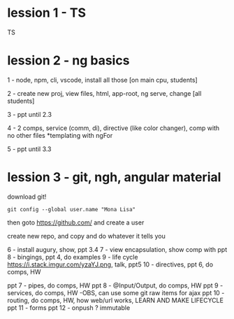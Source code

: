 # lession 1 - TS

TS

# lession 2 - ng basics

1 - node, npm, cli, vscode, install all those [on main cpu, students]

2 - create new proj, view files, html, app-root, ng serve, change [all students]

3 - ppt until 2.3

4 - 2 comps, service (comm, di), directive (like color changer), comp with no other files
    *templating with ngFor

5 - ppt until 3.3

# lession 3 - git, ngh, angular material

download git!

`git config --global user.name "Mona Lisa"`

then goto https://github.com/ and create a user

create new repo, and copy and do whatever it tells you



6 - install augury, show, ppt 3.4
7 - view encapsulation, show comp with ppt
8 - bingings, ppt 4, do examples
9 - life cycle https://i.stack.imgur.com/yzaYJ.png, talk, ppt5
10 - directives, ppt 6, do comps, HW

ppt 7 - pipes, do comps, HW
ppt 8 - @Input/Output, do comps, HW
ppt 9 - services, do comps, HW
    -OBS, can use some git raw items for ajax
ppt 10 - routing, do comps, HW, how web/url works, LEARN AND MAKE LIFECYCLE
ppt 11 - forms
ppt 12 - onpush ? immutable




